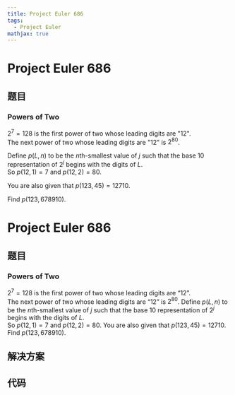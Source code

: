 ```yaml
---
title: Project Euler 686
tags:
  - Project Euler
mathjax: true
---
```

<escape><!-- more --></escape>
    
# Project Euler 686
## 题目
### Powers of Two

$2^7=128$ is the first power of two whose leading digits are "12".<br />
The next power of two whose leading digits are "12" is $2^{80}$.

Define $p(L, n)$ to be the $n$th-smallest value of $j$ such that the base 10 representation of $2^j$ begins with the digits of $L$.<br />
So $p(12, 1) = 7$ and $p(12, 2) = 80$.

You are also given that $p(123, 45) = 12710$.

Find $p(123, 678910)$.



# Project Euler 686
## 题目
### Powers of Two

$2^7=128$ is the first power of two whose leading digits are “$12$”.<br>The next power of two whose leading digits are “$12$” is $2^{80}$.
Define $p(L, n)$ to be the $n$th-smallest value of $j$ such that the base $10$ representation of $2^j$ begins with the digits of $L$.<br>So $p(12, 1) = 7$ and $p(12, 2) = 80$.
You are also given that $p(123, 45) = 12710$.
Find $p(123, 678910)$.


## 解决方案


## 代码


